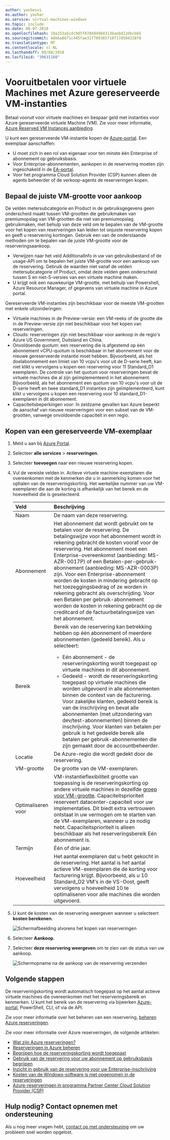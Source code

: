 ```yaml
---
author: yashesvi
ms.author: yashar
ms.service: virtual-machines-windows
ms.topic: include
ms.date: 08-07-2018
ms.openlocfilehash: 19a153a5cdc9d5f878494984313baebd12dbcbb5
ms.sourcegitcommit: 4de6a8671c445fae31f760385710f17d504228f8
ms.translationtype: MT
ms.contentlocale: nl-NL
ms.lasthandoff: 08/08/2018
ms.locfileid: "39631160"
---
```

# <a name="prepay-for-virtual-machines-with-azure-reserved-vm-instances"></a>Vooruitbetalen voor virtuele Machines met Azure gereserveerde VM-instanties

Betaal vooruit voor virtuele machines en bespaar geld met instanties voor Azure gereserveerde virtuele Machine (VM). Zie voor meer informatie, [Azure Reserved VM Instances aanbieding](https://azure.microsoft.com/pricing/reserved-vm-instances/).

U kunt een gereserveerde VM-instantie kopen de [Azure-portal](https://portal.azure.com). Een exemplaar aanschaffen:

- U moet zich in een rol van eigenaar voor ten minste één Enterprise of abonnement op gebruiksbasis.
- Voor Enterprise-abonnementen, aankopen in de reservering moeten zijn ingeschakeld in de [EA-portal](https://ea.azure.com).
- Voor het programma Cloud Solution Provider (CSP) kunnen alleen de agents beheerder of de verkoop-agents de reserveringen kopen.

## <a name="determine-the-right-vm-size-before-purchase"></a>Bepaal de juiste VM-grootte voor aankoop

De velden metersubcategorie en Product in de gebruiksgegevens geen onderscheid maakt tussen VM-grootten die gebruikmaken van premiumopslag van VM-grootten die niet van premiumopslag gebruikmaken, met behulp van deze veld om te bepalen van de VM-grootte voor het kopen van reserveringen kan leiden tot onjuiste reservering kopen en geeft u reservering kortingen. Gebruik een van de onderstaande methoden om te bepalen van de juiste VM-grootte voor de reserveringsaankoop.

- Verwijzen naar het veld AdditionalInfo in uw van gebruiksbestand of de usage-API om te bepalen het juiste VM-grootte voor een aankoop van de reservering. Gebruik de waarden niet vanaf de velden metersubcategorie of Product, omdat deze velden geen onderscheid tussen S en niet-S-versies van een virtuele machine maken.
- U krijgt ook een nauwkeurige VM-grootte, met behulp van Powershell, Azure Resource Manager, of gegevens van virtuele machine in Azure portal.

Gereserveerde VM-instanties zijn beschikbaar voor de meeste VM-grootten met enkele uitzonderingen:

- Virtuele machines in de Preview-versie: een VM-reeks of de grootte die in de Preview-versie zijn niet beschikbaar voor het kopen van reserveringen.
- Clouds: reserveringen zijn niet beschikbaar voor aankoop in de regio's Azure US Government, Duitsland en China.
- Onvoldoende quotum: een reservering die is afgestemd op één abonnement vCPU-quotum is beschikbaar in het abonnement voor de nieuwe gereserveerde instantie moet hebben. Bijvoorbeeld, als het doelabonnement een limiet van 10 vcpu's voor uit de D-serie heeft, kan niet klikt u vervolgens u kopen een reservering voor 11 Standard_D1 exemplaren. De controle van het quotum voor reserveringen bevat de virtuele machines die al zijn geïmplementeerd in het abonnement. Bijvoorbeeld, als het abonnement een quotum van 10 vcpu's voor uit de D-serie heeft en twee standard_D1 instanties zijn geïmplementeerd, kunt klikt u vervolgens u kopen een reservering voor 10 standard_D1-exemplaren in dit abonnement. 
- Capaciteitsbeperkingen voor: In zeldzame gevallen kan Azure beperkt de aanschaf van nieuwe reserveringen voor een subset van de VM-grootten, vanwege onvoldoende capaciteit in een regio.

## <a name="buy-a-reserved-vm-instance"></a>Kopen van een gereserveerde VM-exemplaar

1. Meld u aan bij [Azure Portal](https://portal.azure.com).
2. Selecteer **alle services** > **reserveringen**.
3. Selecteer **toevoegen** naar een nieuwe reservering kopen.
4. Vul de vereiste velden in. Actieve virtuele machine-exemplaren die overeenkomen met de kenmerken die u in aanmerking komen voor het ophalen van de reserveringskorting. Het werkelijke nummer van uw VM-exemplaren die aan de korting is afhankelijk van het bereik en de hoeveelheid die is geselecteerd.

    | Veld      | Beschrijving|
    |:------------|:--------------|
    |Naam        |De naam van deze reservering.| 
    |Abonnement|Het abonnement dat wordt gebruikt om te betalen voor de reservering. De betalingswijze voor het abonnement wordt in rekening gebracht de kosten vooraf voor de reservering. Het abonnement moet een Enterprise-overeenkomst (aanbieding: MS-AZR-0017P) of een Betalen-per-gebruik-abonnement (aanbieding: MS-AZR-0003P) zijn. Voor een Enterprise-abonnement worden de kosten in mindering gebracht op het toezeggingsbedrag of ze worden in rekening gebracht als overschrijding. Voor een Betalen per gebruik-abonnement worden de kosten in rekening gebracht op de creditcard of de factuurbetalingswijze van het abonnement.|    
    |Bereik       |Bereik van de reservering kan betrekking hebben op één abonnement of meerdere abonnementen (gedeeld bereik). Als u selecteert: <ul><li>Eén abonnement - de reserveringskorting wordt toegepast op virtuele machines in dit abonnement. </li><li>Gedeeld - wordt de reserveringskorting toegepast op virtuele machines die worden uitgevoerd in alle abonnementen binnen de context van de facturering. Voor zakelijke klanten, gedeeld bereik is van de inschrijving en bevat alle abonnementen (met uitzondering van dev/test-abonnementen) binnen de inschrijving. Voor klanten van betalen per gebruik is het gedeelde bereik alle betalen per gebruik-abonnementen die zijn gemaakt door de accountbeheerder.</li></ul>|
    |Locatie    |De Azure-regio die wordt gedekt door de reservering.|    
    |VM-grootte     |De grootte van de VM-exemplaren.|
    |Optimaliseren voor     |VM-instantieflexibiliteit grootte van toepassing is de reserveringskorting op andere virtuele machines in dezelfde [groep voor VM-grootte](https://aka.ms/RIVMGroups). Capaciteitsprioriteit reserveert datacenter-capaciteit voor uw implementaties. Dit biedt extra vertrouwen ontstaat in uw vermogen om te starten van de VM-exemplaren, wanneer u ze nodig hebt. Capaciteitsprioriteit is alleen beschikbaar als het reserveringsbereik Eén abonnement is. |
    |Termijn        |Één of drie jaar.|
    |Hoeveelheid    |Het aantal exemplaren dat u hebt gekocht in de reservering. Het aantal is het aantal actieve VM-exemplaren die de korting voor facturering krijgt. Bijvoorbeeld, als u 10 Standard_D2 VM's in de VS-Oost, geeft vervolgens u hoeveelheid 10 te optimaliseren voor alle machines die worden uitgevoerd. |
5. U kunt de kosten van de reservering weergeven wanneer u selecteert **kosten berekenen**.

    ![Schermafbeelding alvorens het kopen van reserveringen](./media/virtual-machines-buy-compute-reservations/virtualmachines-reservedvminstance-purchase.png)

6. Selecteer **Aankoop**.
7. Selecteer **deze reservering weergeven** om te zien van de status van uw aankoop.

    ![Schermopname na de aankoop van de reservering verzenden](./media/virtual-machines-buy-compute-reservations/virtualmachines-reservedvmInstance-submit.png)

## <a name="next-steps"></a>Volgende stappen

De reserveringskorting wordt automatisch toegepast op het aantal actieve virtuele machines die overeenkomen met het reserveringsbereik en kenmerken. U kunt het bereik van de reservering via bijwerken [Azure-portal](https://portal.azure.com), PowerShell, CLI, of via de API.

Zie voor meer informatie over het beheren van een reservering, [beheren Azure reserveringen](../articles/billing/billing-manage-reserved-vm-instance.md).

Zie voor meer informatie over Azure reserveringen, de volgende artikelen:

- [Wat zijn Azure reserveringen?](../articles/billing/billing-save-compute-costs-reservations.md)
- [Reserveringen in Azure beheren](../articles/billing/billing-manage-reserved-vm-instance.md)
- [Begrijpen hoe de reserveringskorting wordt toegepast](../articles/billing/billing-understand-vm-reservation-charges.md)
- [Gebruik van de reservering voor uw abonnement op gebruiksbasis begrijpen](../articles/billing/billing-understand-reserved-instance-usage.md)
- [Inzicht in gebruik van de reservering voor uw Enterprise-inschrijving](../articles/billing/billing-understand-reserved-instance-usage-ea.md)
- [Kosten van de Windows-software is niet opgenomen in de reserveringen](../articles/billing/billing-reserved-instance-windows-software-costs.md)
- [Azure-reserveringen in programma Partner Center Cloud Solution Provider (CSP)](https://docs.microsoft.com/partner-center/azure-reservations)

## <a name="need-help-contact-support"></a>Hulp nodig? Contact opnemen met ondersteuning

Als u nog meer vragen hebt, [contact op met ondersteuning](https://portal.azure.com/?#blade/Microsoft_Azure_Support/HelpAndSupportBlade) om uw probleem snel worden opgelost.
